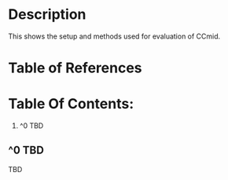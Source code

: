 # Description

This shows the setup and methods used for evaluation of CCmid.

# Table of References


# Table Of Contents:

1. ^0 TBD


## ^0 TBD

TBD
